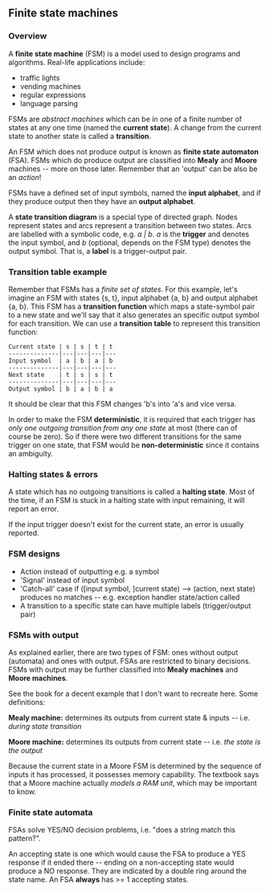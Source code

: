 Finite state machines
---------------------

### Overview

A **finite state machine** (FSM) is a model used to design programs and
algorithms. Real-life applications include:

  * traffic lights
  * vending machines
  * regular expressions
  * language parsing

FSMs are *abstract machines* which can be in one of a finite number of
states at any one time (named the **current state**). A change from the
current state to another state is called a **transition**.

An FSM which does not produce output is known as **finite state
automaton** (FSA). FSMs which do produce output are classified into
**Mealy** and **Moore** machines -- more on those later. Remember that
an 'output' can be also be an *action*!

FSMs have a defined set of input symbols, named the **input alphabet**,
and if they produce output then they have an **output alphabet**.

A **state transition diagram** is a special type of directed graph.
Nodes represent states and arcs represent a transition between two
states.  Arcs are labelled with a symbolic code, e.g. *a | b*. *a* is
the **trigger** and denotes the input symbol, and *b* (optional, depends
on the FSM type) denotes the output symbol. That is, a **label** is a
trigger-output pair.


### Transition table example

Remember that FSMs has a *finite set of states*. For this example, let's
imagine an FSM with states {s, t}, input alphabet {a, b} and output
alphabet {a, b}. This FSM has a **transition function** which maps a
state-symbol pair to a new state and we'll say that it also generates an
specific output symbol for each transition. We can use a **transition
table** to represent this transition function:

    Current state | s | s | t | t
    --------------|---|---|---|---
    Input symbol  | a | b | a | b
    --------------|---|---|---|---
    Next state    | t | s | s | t
    --------------|---|---|---|---
    Output symbol | b | a | b | a

It should be clear that this FSM changes 'b's into 'a's and vice versa.

In order to make the FSM **deterministic**, it is required that each
trigger has *only one outgoing transition from any one state* at most
(there can of course be zero). So if there were two different
transitions for the same trigger on one state, that FSM would be
**non-deterministic** since it contains an ambiguity.


### Halting states & errors

A state which has no outgoing transitions is called a **halting
state**. Most of the time, if an FSM is stuck in a halting state with
input remaining, it will report an error.

If the input trigger doesn't exist for the current state, an error is
usually reported.


### FSM designs

  * Action instead of outputting e.g. a symbol
  * 'Signal' instead of input symbol
  * 'Catch-all' case if ([input symbol, ]current state) --> (action,
    next state) produces no matches -- e.g. exception handler
    state/action called
  * A transition to a specific state can have multiple labels
    (trigger/output pair)


### FSMs with output

As explained earlier, there are two types of FSM: ones without output
(automata) and ones with output. FSAs are restricted to binary
decisions. FSMs with output may be further classified into **Mealy
machines** and **Moore machines**.

See the book for a decent example that I don't want to recreate here.
Some definitions:

**Mealy machine:** determines its outputs from current state & inputs --
i.e. *during state transition*

**Moore machine:** determines its outputs from current state -- i.e.
*the state is the output*

Because the current state in a Moore FSM is determined by the sequence
of inputs it has processed, it possesses memory capability. The
textbook says that a Moore machine actually *models a RAM unit*, which
may be important to know.


### Finite state automata

FSAs solve YES/NO decision problems, i.e. "does a string match this
pattern?".

An accepting state is one which would cause the FSA to produce a YES
response if it ended there -- ending on a non-accepting state would
produce a NO response. They are indicated by a double ring around the
state name. An FSA **always** has >= 1 accepting states.
